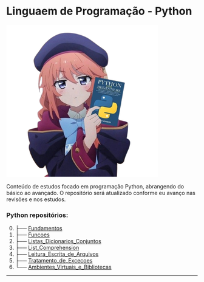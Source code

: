 
# Linguaem de Programação - Python

<img src="/Python/img_anime_py.png" width="400">

Conteúdo de estudos focado em programação Python, abrangendo do básico ao avançado. O repositório será atualizado conforme eu avanço nas revisões e nos estudos.


### Python repositórios:

0. ├── [Fundamentos](https://github.com/ArielRiello/Estudos_Python_Data_Eng/tree/main/Python/00_Fundamentos)
1. ├── [Funcoes](https://github.com/ArielRiello/Estudos_Python_Data_Eng/tree/main/Python/01_Funcoes)
2. ├── [Listas_Dicionarios_Conjuntos](https://github.com/ArielRiello/Estudos_Python_Data_Eng/tree/main/Python/02_Listas_Dicionarios_Conjuntos)
3. ├── [List_Comprehension](https://github.com/ArielRiello/Estudos_Python_Data_Eng/tree/main/Python/03_List_Comprehension)
4. ├── [Leitura_Escrita_de_Arquivos](https://github.com/ArielRiello/Estudos_Python_Data_Eng/tree/main/Python/04_Leitura_Escrita_de_Arquivos)
5. ├── [Tratamento_de_Excecoes](https://github.com/ArielRiello/Estudos_Python_Data_Eng/tree/main/Python/05_Tratamento_de_Excecoes)
6. └── [Ambientes_Virtuais_e_Bibliotecas](https://github.com/ArielRiello/Estudos_Python_Data_Eng/tree/main/Python/06_Ambientes_Virtuais_e_Bibliotecas)
   
---